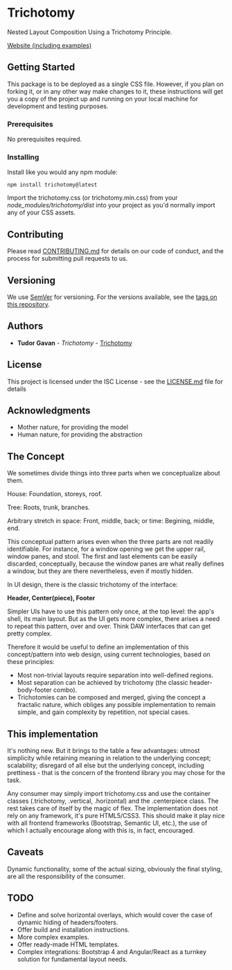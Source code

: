 # Trichotomy

Nested Layout Composition Using a Trichotomy Principle.

[Website (including examples)](https://tgv1975.github.io/trichotomy/)

## Getting Started

This package is to be deployed as a single CSS file. However, if you plan on forking it, or in any other way make changes to it, these instructions will get you a copy of the project up and running on your local machine for development and testing purposes.

### Prerequisites

No prerequisites required.

### Installing

Install like you would any npm module:

```
npm install trichotomy@latest
```

Import the trichotomy.css (or trichotomy.min.css) from your *node_modules/trichotomy/dist* into your project as you'd normally import any of your CSS assets.

## Contributing

Please read [CONTRIBUTING.md](https://gist.github.com/PurpleBooth/b24679402957c63ec426) for details on our code of conduct, and the process for submitting pull requests to us.

## Versioning

We use [SemVer](http://semver.org/) for versioning. For the versions available, see the [tags on this repository](https://github.com/your/project/tags). 

## Authors

* **Tudor Gavan** - *Trichotomy* - [Trichotomy](https://github.com/tgv1975/trichotomy)

## License

This project is licensed under the ISC License - see the [LICENSE.md](LICENSE) file for details

## Acknowledgments

* Mother nature, for providing the model
* Human nature, for providing the abstraction

## The Concept
We sometimes divide things into three parts when we conceptualize about them.

House: Foundation, storeys, roof.

Tree: Roots, trunk, branches.

Arbitrary stretch in space: Front, middle, back; or time: Begining, middle, end.

This conceptual pattern arises even when the three parts are not readily identifiable. For instance, for a window opening we get the upper rail, window panes, and stool. The first and last elements can be easily discarded, conceptually, because the window panes are what really defines a window, but they are there nevertheless, even if mostly hidden.

In UI design, there is the classic trichotomy of the interface:

**Header, Center(piece), Footer**

Simpler UIs have to use this pattern only once, at the top level: the app's shell, its main layout. But as the UI gets more complex, there arises a need to repeat this pattern, over and over. Think DAW interfaces that can get pretty complex.

Therefore it would be useful to define an implementation of this concept/pattern into web design, using current technologies, based on these principles:

* Most non-trivial layouts require separation into well-defined regions.
* Most separation can be achieved by trichotomy (the classic header-body-footer combo).
* Trichotomies can be composed and merged, giving the concept a fractalic nature, which obliges any possible implementation to remain simple, and gain complexity by repetition, not special cases.

## This implementation
It's nothing new. But it brings to the table a few advantages: utmost simplicity while retaining meaning in relation to the underlying concept; scalability; disregard of all else but the underlying concept, including prettiness - that is the concern of the frontend library you may chose for the task.

Any consumer may simply import trichotomy.css and use the container classes (.trichotomy, .vertical, .horizontal) and the .centerpiece class. The rest takes care of itself by the magic of flex. The implementation does not rely on any framework, it's pure HTML5/CSS3. This should make it play nice with all frontend frameworks (Bootstrap, Semantic UI, etc.), the use of which I actually encourage along with this is, in fact, encouraged.

## Caveats
Dynamic functionality, some of the actual sizing, obviously the final styling, are all the responsibility of the consumer.

## TODO
* Define and solve horizontal overlays, which would cover the case of dynamic hiding of headers/footers.
* Offer build and installation instructions.
* More complex examples.
* Offer ready-made HTML templates.
* Complex integrations: Bootstrap 4 and Angular/React as a turnkey solution for fundamental layout needs.